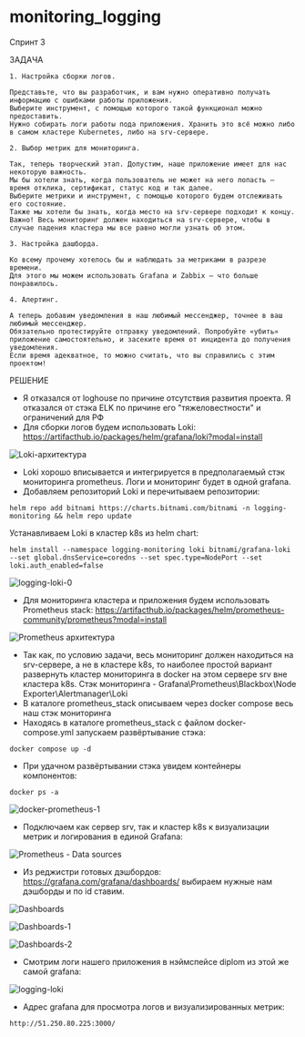 # monitoring_logging

Спринт 3

ЗАДАЧА

```
1. Настройка сборки логов.

Представьте, что вы разработчик, и вам нужно оперативно получать информацию с ошибками работы приложения.
Выберите инструмент, с помощью которого такой функционал можно предоставить. 
Нужно собирать логи работы пода приложения. Хранить это всё можно либо в самом кластере Kubernetes, либо на srv-сервере.

2. Выбор метрик для мониторинга.

Так, теперь творческий этап. Допустим, наше приложение имеет для нас некоторую важность. 
Мы бы хотели знать, когда пользователь не может на него попасть — время отклика, сертификат, статус код и так далее. 
Выберите метрики и инструмент, с помощью которого будем отслеживать его состояние.
Также мы хотели бы знать, когда место на srv-сервере подходит к концу.
Важно! Весь мониторинг должен находиться на srv-сервере, чтобы в случае падения кластера мы все равно могли узнать об этом.

3. Настройка дашборда.

Ко всему прочему хотелось бы и наблюдать за метриками в разрезе времени. 
Для этого мы можем использовать Grafana и Zabbix — что больше понравилось.

4. Алертинг.

А теперь добавим уведомления в наш любимый мессенджер, точнее в ваш любимый мессенджер. 
Обязательно протестируйте отправку уведомлений. Попробуйте «убить» приложение самостоятельно, и засеките время от инцидента до получения уведомления. 
Если время адекватное, то можно считать, что вы справились с этим проектом!
```

РЕШЕНИЕ

  - Я отказался от loghouse по причине отсутствия развития проекта. Я отказался от стэка ELK по причине его "тяжеловестности" и ограничений для РФ
  - Для сборки логов будем использовать Loki: https://artifacthub.io/packages/helm/grafana/loki?modal=install

![Loki-архитектура](https://github.com/MikhailRyzhkin/monitoring_logging/assets/69116076/62e4c632-d58e-48aa-be69-4ddbdd9f017f)

  - Loki хорошо вписывается и интегрируется в предполагаемый стэк мониторинга prometheus. Логи и мониторинг будет в одной grafana.
  - Добавляем репозиторий Loki и перечитываем репозитории:
  ```
  helm repo add bitnami https://charts.bitnami.com/bitnami -n logging-monitoring && helm repo update
  ```
  Устанавливаем Loki в кластер k8s из helm chart:
  ```
  helm install --namespace logging-monitoring loki bitnami/grafana-loki --set global.dnsService=coredns --set spec.type=NodePort --set loki.auth_enabled=false
  ```

![logging-loki-0](https://github.com/MikhailRyzhkin/monitoring_logging/assets/69116076/d22e5e8f-abc4-4ca2-b43d-7490a795a79f)

  - Для мониторинга кластера и приложения будем использовать Prometheus stack: https://artifacthub.io/packages/helm/prometheus-community/prometheus?modal=install

![Prometheus архитектура](https://github.com/MikhailRyzhkin/monitoring_logging/assets/69116076/52ce48c5-1263-44a2-88f4-6589cb38c39a)
  
  - Так как, по условию задачи, весь мониторинг должен находиться на srv-сервере, а не в кластере k8s, то наиболее простой вариант развернуть кластер мониторинга в docker на этом сервере srv вне кластера k8s. 
  Стэк мониторинга - Grafana\Prometheus\Blackbox\Node Exporter\Alertmanager\Loki
  - В каталоге prometheus_stack описываем через docker compose весь наш стэк мониторинга
  - Находясь в каталоге prometheus_stack с файлом docker-compose.yml запускаем развёртывание стэка:
  ```
  docker compose up -d 
  ```
  - При удачном развёртывании стэка увидем контейнеры компонентов:
  ```
  docker ps -a 
  ```

![docker-prometheus-1](https://github.com/MikhailRyzhkin/monitoring_logging/assets/69116076/704be404-011e-4bac-9509-830d2f8780e8)
  
  - Подключаем как сервер srv, так и кластер k8s к визуализации метрик и логирования в единой Grafana:

![Prometheus - Data sources](https://github.com/MikhailRyzhkin/monitoring_logging/assets/69116076/0ab25168-5d27-4bf8-870e-df4c2e6e0e10)

  - Из реджистри готовых дэшбордов: https://grafana.com/grafana/dashboards/ выбираем нужные нам дэшборды и по id ставим.

![Dashboards](https://github.com/MikhailRyzhkin/monitoring_logging/assets/69116076/6248ac33-d0d1-4a7a-9d11-c10ed2d004e8)

![Dashboards-1](https://github.com/MikhailRyzhkin/monitoring_logging/assets/69116076/07738b2f-e7f0-4e36-b233-1e578ad9da76)

![Dashboards-2](https://github.com/MikhailRyzhkin/monitoring_logging/assets/69116076/53498f5a-9aaf-4a5d-a8f6-4fac56db5eb9)

  - Смотрим логи нашего приложения в нэймспейсе diplom из этой же самой grafana:

![logging-loki](https://github.com/MikhailRyzhkin/monitoring_logging/assets/69116076/67689a5c-e597-4d3a-be69-3f22d5de3f8e)

  - Адрес grafana для просмотра логов и визуализированных метрик:
  ```
  http://51.250.80.225:3000/
  ```











